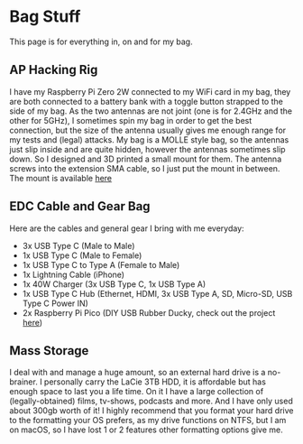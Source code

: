# Bag Stuff
This page is for everything in, on and for my bag.

## AP Hacking Rig
I have my Raspberry Pi Zero 2W connected to my WiFi card in my bag, they are both connected to a battery bank with a toggle button strapped to the side of my bag. As the two antennas are not joint (one is for 2.4GHz and the other for 5GHz), I sometimes spin my bag in order to get the best connection, but the size of the antenna usually gives me enough range for my tests and (legal) attacks. My bag is a MOLLE style bag, so the antennas just slip inside and are quite hidden, however the antennas sometimes slip down. So I designed and 3D printed a small mount for them. The antenna screws into the extension SMA cable, so I just put the mount in between. The mount is available [here](antenna_mount.stl)

## EDC Cable and Gear Bag
Here are the cables and general gear I bring with me everyday:
- 3x USB Type C (Male to Male)
- 1x USB Type C  (Male to Female)
- 1x USB Type C to Type A (Female to Male)
- 1x Lightning Cable (iPhone)
- 1x 40W Charger (3x USB Type C, 1x USB Type A)
- 1x USB Type C Hub (Ethernet, HDMI, 3x USB Type A, SD, Micro-SD, USB Type C Power IN)
- 2x Raspberry Pi Pico (DIY USB Rubber Ducky, check out the project [here](https://github.com/dbisu/pico-ducky))

## Mass Storage
I deal with and manage a huge amount, so an external hard drive is a no-brainer. I personally carry the LaCie 3TB HDD, it is affordable but has enough space to last you a life time. On it I have a large collection of (legally-obtained) films, tv-shows, podcasts and more. And I have only used about 300gb worth of it! I highly recommend that you format your hard drive to the formatting your OS prefers, as my drive functions on NTFS, but I am on macOS, so I have lost 1 or 2 features other formatting options give me.
